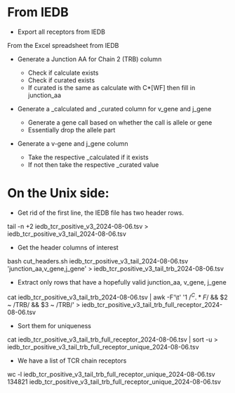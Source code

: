 # From IEDB

- Export all receptors from IEDB

From the Excel spreadsheet from IEDB

- Generate a Junction AA for Chain 2 (TRB) column
  - Check if calculate exists
  - Check if curated exists
  - If curated is the same as calculate with C*[WF] then fill in junction_aa

- Generate a _calculated and _curated column for v_gene and j_gene
  - Generate a gene call based on whether the call is allele or gene
  - Essentially drop the allele part

- Generate a v-gene and j_gene column
  - Take the respective _calculated if it exists
  - If not then take the respective _curated value

# On the Unix side:

- Get rid of the first line, the IEDB file has two header rows.

tail -n +2 iedb_tcr_positive_v3_2024-08-06.tsv > iedb_tcr_positive_v3_tail_2024-08-06.tsv

- Get the header columns of interest

bash cut_headers.sh iedb_tcr_positive_v3_tail_2024-08-06.tsv 'junction_aa,v_gene,j_gene' > iedb_tcr_positive_v3_tail_trb_2024-08-06.tsv

- Extract only rows that have a hopefully valid junction_aa, v_gene, j_gene

cat iedb_tcr_positive_v3_tail_trb_2024-08-06.tsv | awk -F'\t' '$1 ~ /^C.*F$/ && $2 ~ /TRB/ && $3 ~ /TRB/' > iedb_tcr_positive_v3_tail_trb_full_receptor_2024-08-06.tsv

- Sort them for uniqueness

cat iedb_tcr_positive_v3_tail_trb_full_receptor_2024-08-06.tsv | sort -u > iedb_tcr_positive_v3_tail_trb_full_receptor_unique_2024-08-06.tsv

- We have a list of TCR chain receptors

wc -l iedb_tcr_positive_v3_tail_trb_full_receptor_unique_2024-08-06.tsv
134821 iedb_tcr_positive_v3_tail_trb_full_receptor_unique_2024-08-06.tsv

